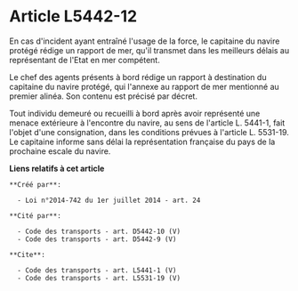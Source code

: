 # Article L5442-12

En cas d'incident ayant entraîné l'usage de la force, le capitaine du navire protégé rédige un rapport de mer, qu'il transmet
dans les meilleurs délais au représentant de l'Etat en mer compétent. 

Le chef des agents présents à bord rédige un rapport à destination du capitaine du navire protégé, qui l'annexe au rapport de
mer mentionné au premier alinéa. Son contenu est précisé par décret. 

Tout individu demeuré ou recueilli à bord après avoir représenté une menace extérieure à l'encontre du navire, au sens de
l'article L. 5441-1, fait l'objet d'une consignation, dans les conditions prévues à l'article L. 5531-19. Le capitaine
informe sans délai la représentation française du pays de la prochaine escale du navire.

**Liens relatifs à cet article**

	**Créé par**:

	  - Loi n°2014-742 du 1er juillet 2014 - art. 24

	**Cité par**:

	  - Code des transports - art. D5442-10 (V)
	  - Code des transports - art. D5442-9 (V)

	**Cite**:

	  - Code des transports - art. L5441-1 (V)
	  - Code des transports - art. L5531-19 (V)
